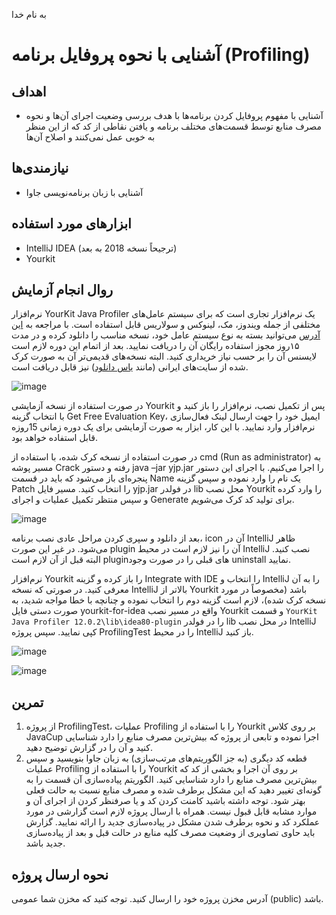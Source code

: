 به نام خدا


# آشنایی با نحوه پروفایل برنامه (Profiling)

## اهداف 
- آشنایی با مفهوم پروفایل کردن برنامه‌ها با هدف بررسی وضعیت اجرای آن‌ها و نحوه مصرف منابع توسط قسمت‌های مختلف برنامه و یافتن نقاطی از کد که از این منظر به خوبی عمل نمی‌کنند و اصلاح آن‌ها

## نیازمندی‌ها
- آشنایی با زبان برنامه‌نویسی جاوا

## ابزارهای مورد استفاده
- IntelliJ IDEA (ترجیحاً نسخه 2018 به بعد)
- Yourkit

## روال انجام آزمایش
نرم‌افزار YourKit Java Profiler یک نرم‌افزار تجاری است که برای سیستم‌ عامل‌های مختلفی از جمله ویندوز، مک، لینوکس و سولاریس قابل استفاده است. با مراجعه به [این آدرس](https://www.yourkit.com/java/profiler/download) می‌توانید بسته به نوع سیستم عامل خود، نسخه مناسب را دانلود کرده و در مدت ۱۵روز مجوز استفاده رایگان آن را دریافت نمایید. بعد از اتمام این دوره لازم است لایسنس آن را بر حسب نیاز خریداری کنید. البته نسخه‌های قدیمی‌تر آن به صورت کرک شده از سایت‌های ایرانی (مانند [یاس دانلود](http://dl.downloadly.ir/Files/Software/YourKit_Java_Profiler_12.0.2_Downloadly.ir.rar)) نیز قابل دریافت است.

![image](https://user-images.githubusercontent.com/45389673/232209757-322b8b37-14ab-45ac-a33d-863ae867a363.png)

در صورت استفاده از نسخه آزمایشی Yourkit پس از تکمیل نصب، نرم‌افزار را باز کنید و با انتخاب گزینه Get Free Evaluation Key، ایمیل خود را جهت ارسال لینک فعال‌سازی نرم‌افزار وارد نمایید. با این کار، ابزار به صورت آزمایشی برای یک دوره زمانی 15روزه قابل استفاده خواهد بود.

در صورت استفاده از نسخه کرک شده، با استفاده از cmd (Run as administrator) به مسیر پوشه Crack رفته و دستور java –jar yjp.jar را اجرا می‌کنیم. با اجرای این دستور پنجره‌ای باز می‌شود که باید در قسمت Name یک نام را وارد نموده و سپس گزینه Patch را انتخاب کنید. مسیر فایل yjp.jar در فولدر lib محل نصب Yourkit را وارد کرده و سپس منتظر تکمیل عملیات و اجرای Generate برای تولید کد کرک می‌شویم.
 
 ![image](https://user-images.githubusercontent.com/45389673/232209759-7611ac27-4588-43f5-be99-c10d17c0cc6c.png)
 
بعد از دانلود و سپری کردن مراحل عادی نصب برنامه، icon آن در IntelliJ ظاهر می‌شود. در غیر این صورت plugin آن را نیز لازم است در محیط IntelliJ نصب کنید. البته قبل از آن لازم است pluginهای قبلی را در صورت وجود uninstall نمایید.

نرم‌افزار Yourkit را باز کرده و گزینه Integrate with IDE را انتخاب و IntelliJ را به آن معرفی کنید. در صورتی که نسخه IntelliJ بالاتر از Yourkit باشد (مخصوصاً در مورد نسخه کرک شده)، لازم است گزینه دوم را انتخاب نموده و چنانچه با خطا مواجه شدید، به صورت دستی فایل yourkit-for-idea واقع در مسیر نصب Yourkit و قسمت
`
YourKit Java Profiler 12.0.2\lib\idea80-plugin
`
را در فولدر lib در محل نصب IntelliJ کپی نمایید. سپس پروژه ProfilingTest را در محیط IntelliJ باز کنید.

![image](https://user-images.githubusercontent.com/45389673/232209927-a8d39ad0-c300-4c32-9134-deb384474144.png)

![image](https://user-images.githubusercontent.com/45389673/232209775-6c0e23cf-9824-4c56-88e5-6bea682fd7d3.png)

## تمرین
1. از پروژه ProfilingTest، عملیات Profiling را با استفاده از Yourkit بر روی کلاس JavaCup اجرا نموده و تابعی از پروژه که بیش‌ترین مصرف منابع را دارد شناسایی کنید و آن را در گزارش توضیح دهید.
2. قطعه کد دیگری (به جز الگوریتم‌های مرتب‌سازی) به زبان جاوا بنویسید و سپس عملیات Profiling را با استفاده از Yourkit بر روی آن اجرا و بخشی از کد که بیش‌ترین مصرف منابع را دارد شناسایی کنید. الگوریتم پیاده‌سازی آن قسمت را به گونه‌ای تغییر دهید که این مشکل برطرف شده و مصرف منابع نسبت به حالت فعلی بهتر شود. توجه داشته باشید کامنت کردن کد و یا صرفنظر کردن از اجرای آن و موارد مشابه قابل قبول نیست. همراه با ارسال پروژه لازم است گزارشی در مورد عملکرد کد و نحوه برطرف شدن مشکل در پیاده‌سازی جدید را ارائه نمایید. گزارش باید حاوی تصاویری از وضعیت مصرف کلیه منابع در حالت قبل و بعد از پیاده‌سازی جدید باشد.

## نحوه ارسال پروژه
آدرس مخزن پروژه خود را ارسال کنید. توجه کنید که مخزن شما عمومی (public) باشد.
